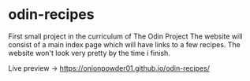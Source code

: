 # odin-recipes
First small project in the curriculum of The Odin Project
The website will consist of a main index page which will have links to a few recipes. The website won't look very pretty by the time i finish.

Live preview -> https://onionpowder01.github.io/odin-recipes/

